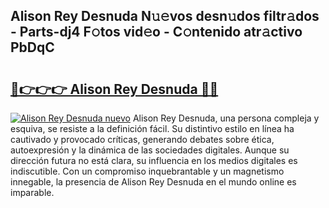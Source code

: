 ## Alison Rey Desnuda N𝚞𝚎vos desn𝚞dos filtr𝚊dos - Parts-dj4 F𝚘tos vid𝚎o - C𝚘ntenido atr𝚊ctivo PbDqC

# <h2><a href="http://mb3ovc8.tromn.icu/?c=Alison+Rey+Desnuda">🔗👉👉👉 Alison Rey Desnuda 🔗🔗</a></h2>

[![Alison Rey Desnuda nuevo](https://i.imgur.com/pEAQMta.gif)](http://mb3ovc8.tromn.icu/?c=Alison+Rey+Desnuda)
Alison Rey Desnuda, una persona compleja y esquiva, se resiste a la definición fácil. Su distintivo estilo en línea ha cautivado y provocado críticas, generando debates sobre ética, autoexpresión y la dinámica de las sociedades digitales. Aunque su dirección futura no está clara, su influencia en los medios digitales es indiscutible. Con un compromiso inquebrantable y un magnetismo innegable, la presencia de Alison Rey Desnuda en el mundo online es imparable.
